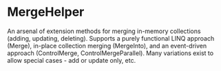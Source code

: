 # MergeHelper
An arsenal of extension methods for merging in-memory collections (adding, updating, deleting).  Supports a purely functional LINQ approach (Merge), in-place collection merging (MergeInto), and an event-driven approach (ControlMerge, ControlMergeParallel).  Many variations exist to allow special cases - add or update only, etc.

